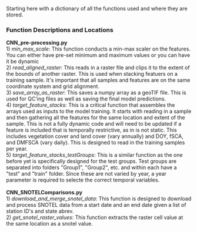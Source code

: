 Starting here with a dictionary of all the functions used and where they are stored.
<br>
### Function Descriptions and Locations ##
**CNN_pre-processing.py**
<br>1) *min_max_scale*: This function conducts a min-max scaler on the features. You can either have pre-set minimum and maximum values or you can have it be dynamic
<br>2) *read_aligned_raster*: This reads in a raster file and clips it to the extent of the bounds of another raster. This is used when stacking featuers on a training sample. It's important that all samples and features are on the same coordinate system and grid alignment.
<br>3) *save_array_as_raster*: This saves a numpy array as a geoTIF file. This is used for QC'ing files as well as saving the final model predictions.
<br>4) *target_feature_stacks*: This is a critical function that assembles the arrays used as inputs to the model training. It starts with reading in a sample and then gathering all the features for the same location and extent of the sample. This is not a fully dynamic code and will need to be updated if a feature is included that is temporally restrictive, as in is not static. This includes vegetation cover and land cover (vary annually) and DOY, fSCA, and DMFSCA (vary daily). This is designed to read in the training samples per year. 
<br>5) *target_feature_stacks_testGroups*: This is a similar function as the one before yet is specifically designed for the test groups. Test groups are separated into folders "Group1", "Group2", etc. and within each have a "test" and "train" folder. Since these are not varied by year, a year parameter is required to selecte the correct temporal variables.
<br>
<br>**CNN_SNOTELComparisons.py**
<br>1) *download_and_merge_snotel_data*: This function is designed to download and process SNOTEL data from a start date and an end date given a list of station ID's and state abrev.
<br>2) *get_snotel_raster_values*: This function extracts the raster cell value at the same location as a snotel value. 
